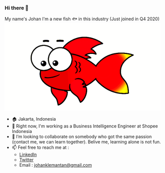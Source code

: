### Hi there 👋 
My name's Johan
I'm a new fish 🐟 in this industry (Just joined in Q4 2020)
<img src='fish.gif'>
- 🏠 Jakarta, Indonesia
- 🔭 Right now, I'm working as a Business Intelligence Engineer at Shopee Indonesia
- 👯 I’m looking to collaborate on somebody who got the same passion (contact me, we can learn together). Belive me, learning alone is not fun.
- 📫 Feel free to reach me at : 
    - [LinkedIn](https://www.linkedin.com/in/johanklemantan/)
    - [Twitter](https://twitter.com/Johanklemantan)    
    - Email : johanklemantan@gmail.com
